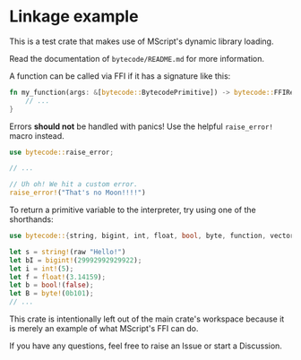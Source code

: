 # Linkage example
This is a test crate that makes use of MScript's dynamic library loading.

Read the documentation of `bytecode/README.md` for more information.

A function can be called via FFI if it has a signature like this:
```rs
fn my_function(args: &[bytecode::BytecodePrimitive]) -> bytecode::FFIReturnValue {
	// ...
}
```

Errors **should not** be handled with panics! Use the helpful `raise_error!` macro instead.

```rs
use bytecode::raise_error;

// ...

// Uh oh! We hit a custom error.
raise_error!("That's no Moon!!!!")
```

To return a primitive variable to the interpreter, try using one of the shorthands:
```rs
use bytecode::{string, bigint, int, float, bool, byte, function, vector, object};

let s = string!(raw "Hello!")
let bI = bigint!(29992992929922);
let i = int!(5);
let f = float!(3.14159);
let b = bool!(false);
let B = byte!(0b101);
// ...

```

This crate is intentionally left out of the main crate's workspace because it is merely an example of what MScript's FFI can do.

If you have any questions, feel free to raise an Issue or start a Discussion.